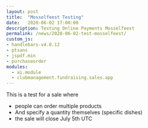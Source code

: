 ```yaml
---
layout: post
title:  "Mosselfeest Testing"
date:   2020-06-02 17:00:00
description: Testing Online Payments Mosselfeest
permalink: /news/2020-06-02-test-mosselfeest/
custom_js:
- handlebars-v4.0.12
- ptsans
- jspdf.min
- purchaseorder
modules:
  - ai.module
  - clubmanagement.fundraising.sales.app
---
```


This is a test for a sale where
- people can order multiple products
- And specify a quantity themselves (specific dishes)
- the sale will close July 5th UTC

<clubmgmt-purchase-order-wizard saleid="3a8c5ca3-617f-4080-bb7d-2beabdfd7859"></clubmgmt-purchase-order-wizard>

<div data-saleid="3a8c5ca3-617f-4080-bb7d-2beabdfd7859"  data-title="Plaats je bestelling" data-buttontext="Bestellen"  data-nexttext="Nog een bestelling plaatsen" data-optional="email"></div>
